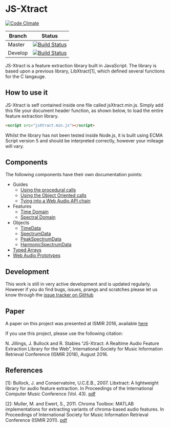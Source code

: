 # JS-Xtract

[![Code Climate](https://codeclimate.com/github/nickjillings/js-xtract/badges/gpa.svg)](https://codeclimate.com/github/nickjillings/js-xtract)

Branch | Status 
 --- | --- 
Master | [![Build Status](https://travis-ci.org/nickjillings/js-xtract.svg?branch=master)](https://travis-ci.org/nickjillings/js-xtract)
Develop | [![Build Status](https://travis-ci.org/nickjillings/js-xtract.svg?branch=Develop)](https://travis-ci.org/nickjillings/js-xtract)

JS-Xtract is a feature extraction library built in JavaScript. The library is based upon a previous library, LibXtract[1], which defined several functions for the C langauge.

## How to use it

JS-Xtract is self contained inside one file called jsXtract.min.js. Simply add this file your document header function, as shown below, to load the entire feature extraction library.

```html
<script src="jsXtract.min.js"></script>
```

Whilst the library has not been tested inside Node.js, it is built using ECMA Script version 5 and should be interpreted correctly, however your mileage will vary.

## Components

The following components have their own documentation points:

- Guides
  - [Using the procedural calls](http://dmtlab.bcu.ac.uk/nickjillings/docs/index.php?src=js-xtract/procedural.md)
  - [Using the Object Oriented calls](http://dmtlab.bcu.ac.uk/nickjillings/docs/index.php?src=js-xtract/object-oriented.md)
  - [Tying into a Web Audio API chain](http://dmtlab.bcu.ac.uk/nickjillings/docs/index.php?src=js-xtract/WebAudio.md)
- Features
  - [Time Domain](http://dmtlab.bcu.ac.uk/nickjillings/docs/index.php?src=js-xtract/temporal-features.md)
  - [Spectral Domain](http://dmtlab.bcu.ac.uk/nickjillings/docs/index.php?src=js-xtract/spectral-features.md)
- Objects
  - [TimeData](http://dmtlab.bcu.ac.uk/nickjillings/docs/index.php?src=js-xtract/TimeData.md)
  - [SpectrumData](http://dmtlab.bcu.ac.uk/nickjillings/docs/index.php?src=js-xtract/SpectrumData.md)
  - [PeakSpectrumData](http://dmtlab.bcu.ac.uk/nickjillings/docs/index.php?src=js-xtract/PeakSpectrumData.md)
  - [HarmonicSpectrumData](http://dmtlab.bcu.ac.uk/nickjillings/docs/index.php?src=js-xtract/HarmonicSpectrumData.md)
- [Typed Arrays](http://dmtlab.bcu.ac.uk/nickjillings/docs/index.php?src=js-xtract/TypedArrays.md)
- [Web Audio Prototypes](http://dmtlab.bcu.ac.uk/nickjillings/docs/index.php?src=js-xtract/WebAudio.md)

## Development

This work is still in very active development and is updated regularly. However if you do find bugs, issues, prangs and scratches please let us know through the [issue tracker on GitHub](https://github.com/nickjillings/js-xtract)

## Paper

A paper on this project was presented at ISMIR 2016, available [here](http://dmtlab.bcu.ac.uk/nickjillings/papers/Jillings-JSXtract.pdf)

If you use this project, please use the following citation:

N. Jillings, J. Bullock and R. Stables “JS-Xtract: A Realtime Audio Feature Extraction Library for the Web”, International Society for Music Information Retrieval Conference (ISMIR 2016), August 2016.

## References

[1]: Bullock, J. and Conservatoire, U.C.E.B., 2007. Libxtract: A lightweight library for audio feature extraction. In Proceedings of the International Computer Music Conference (Vol. 43). [pdf](http://www.academia.edu/download/30764212/LibXtract-_a_lightweight_feature_extraction_library.pdf)

[2]: Muller, M. and Ewert, S., 2011. Chroma Toolbox: MATLAB implementations for extracting variants of chroma-based audio features. In Proceedings of International Society for Music Information Retrieval Conference (ISMIR 2011). [pdf](http://www.ismir2011.ismir.net/papers/PS2-8.pdf)
